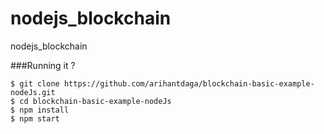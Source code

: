 # nodejs_blockchain
nodejs_blockchain

###Running it ?

    $ git clone https://github.com/arihantdaga/blockchain-basic-example-nodeJs.git
    $ cd blockchain-basic-example-nodeJs
    $ npm install
    $ npm start

